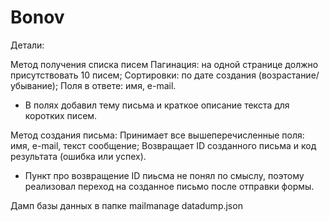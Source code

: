 # Bonov

Детали:

Метод получения списка писем
Пагинация: на одной странице должно присутствовать 10 писем;
Cортировки: по дате создания (возрастание/убывание);
Поля в ответе: имя, e-mail.

* В полях добавил тему письма и краткое описание текста для коротких писем. 

Метод создания письма:
Принимает все вышеперечисленные поля: имя, e-mail, текст сообщение;
Возвращает ID созданного письма и код результата (ошибка или успех).

* Пункт про возвращение ID пиьсма не понял по смыслу, поэтому реализовал переход на созданное письмо после отправки формы.


Дамп базы данных в папке mailmanage datadump.json


